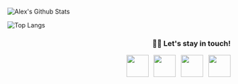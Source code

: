 
<br>
<img align="center" src="https://github-readme-stats.vercel.app/api?username=itsaalexk&include_all_commits=true&count_private=true&show_icons=true&line_height=20&title_color=7A7ADB&icon_color=2234AE&text_color=D3D3D3&bg_color=0,000000,130F40" alt="Alex's Github Stats">
</br>

![Top Langs](https://github-readme-stats.vercel.app/api/top-langs/?username=itsaalexk&layout=compact&text_color=daf7dc&bg_color=151515)

<h3 align='right'> 🤝🏻 Let's stay in touch! </h3>
<p align="right">
  &nbsp; <a href="https://www.instagram.com/itsaalexk/" target="_blank" rel="noopener noreferrer"><img src="https://img.icons8.com/plasticine/100/000000/instagram-new.png" width="50" /></a>  
  &nbsp; <a href="https://www.linkedin.com/in/alex-kononenko-17a2a524b/" target="_blank" rel="noopener noreferrer"><img src="https://img.icons8.com/plasticine/100/000000/linkedin.png" width="50" /></a>
  &nbsp; <a href="mailto:alexkononenko6@protonmail.com" target="_blank" rel="noopener noreferrer"><img src="https://img.icons8.com/plasticine/100/000000/gmail.png"  width="50" /></a>
   &nbsp; <a href="https://main-site-itsaalexk.vercel.app/" target="_blank" rel="noopener noreferrer"><img src="https://user-images.githubusercontent.com/106255458/211166536-97557a7a-67ce-49fa-9e89-adcf59097dd4.png"
 width="50" /></a>  

 
</p>
